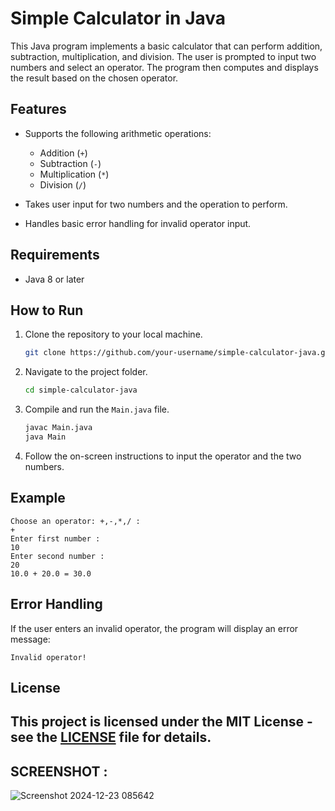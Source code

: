 



# Simple Calculator in Java

This Java program implements a basic calculator that can perform addition, subtraction, multiplication, and division. The user is prompted to input two numbers and select an operator. The program then computes and displays the result based on the chosen operator.

## Features

- Supports the following arithmetic operations:
  - Addition (`+`)
  - Subtraction (`-`)
  - Multiplication (`*`)
  - Division (`/`)
  
- Takes user input for two numbers and the operation to perform.
- Handles basic error handling for invalid operator input.

## Requirements

- Java 8 or later

## How to Run

1. Clone the repository to your local machine.

   ```bash
   git clone https://github.com/your-username/simple-calculator-java.git
   ```

2. Navigate to the project folder.

   ```bash
   cd simple-calculator-java
   ```

3. Compile and run the `Main.java` file.

   ```bash
   javac Main.java
   java Main
   ```

4. Follow the on-screen instructions to input the operator and the two numbers.

## Example

```
Choose an operator: +,-,*,/ : 
+
Enter first number :
10
Enter second number :
20
10.0 + 20.0 = 30.0
```

## Error Handling

If the user enters an invalid operator, the program will display an error message:

```
Invalid operator!
```

## License

This project is licensed under the MIT License - see the [LICENSE](LICENSE) file for details.
---

## SCREENSHOT : 
![Screenshot 2024-12-23 085642](https://github.com/user-attachments/assets/eb1123df-c4d3-4265-98d2-0dfdded8c170)

